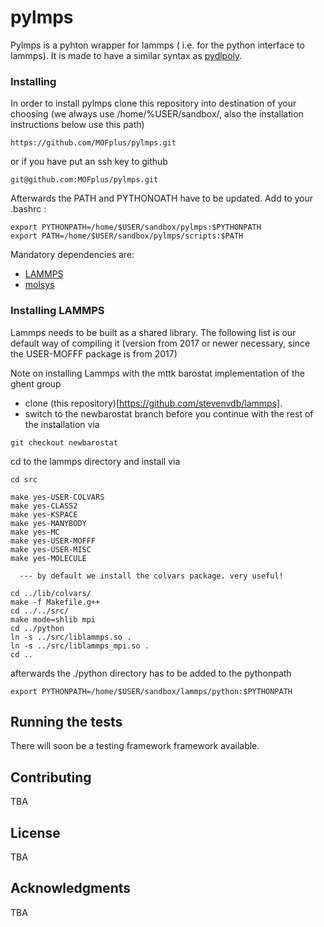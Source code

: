# pylmps

Pylmps is a pyhton wrapper for lammps ( i.e. for the python interface to lammps). It is made to have a similar syntax as [pydlpoly](https://github.com/MOFplus/pydlpoly).

### Installing

In order to install pylmps clone this repository into destination of your choosing (we always use /home/%USER/sandbox/, also the installation instructions below use this path)

```
https://github.com/MOFplus/pylmps.git
```
or if you have put an ssh key to github
```
git@github.com:MOFplus/pylmps.git
```

Afterwards the PATH and PYTHONOATH have to be updated. Add to your .bashrc :
```
export PYTHONPATH=/home/$USER/sandbox/pylmps:$PYTHONPATH
export PATH=/home/$USER/sandbox/pylmps/scripts:$PATH
```

Mandatory dependencies are:

* [LAMMPS](https://lammps.sandia.gov/download.html)
* [molsys](https://github.com/MOFplus/molsys) 

### Installing LAMMPS

Lammps needs to be built as a shared library. The following list is our default way of compiling it 
(version from 2017 or newer necessary, since the USER-MOFFF package is from 2017)

Note on installing Lammps with the mttk barostat implementation of the ghent group
* clone (this repository)[https://github.com/stevenvdb/lammps].
* switch to the newbarostat branch before you continue with the rest of the installation via
```
git checkout newbarostat
```
cd to the lammps directory and install via

```
cd src

make yes-USER-COLVARS
make yes-CLASS2
make yes-KSPACE
make yes-MANYBODY
make yes-MC
make yes-USER-MOFFF
make yes-USER-MISC
make yes-MOLECULE

  --- by default we install the colvars package. very useful!

cd ../lib/colvars/
make -f Makefile.g++
cd ../../src/
make mode=shlib mpi
cd ../python
ln -s ../src/liblammps.so .
ln -s ../src/liblammps_mpi.so .
cd ..
```
afterwards the ./python directory has to be added to the pythonpath
```
export PYTHONPATH=/home/$USER/sandbox/lammps/python:$PYTHONPATH
```


## Running the tests

There will soon be a testing framework framework available.


## Contributing

TBA

## License

TBA

## Acknowledgments

TBA
